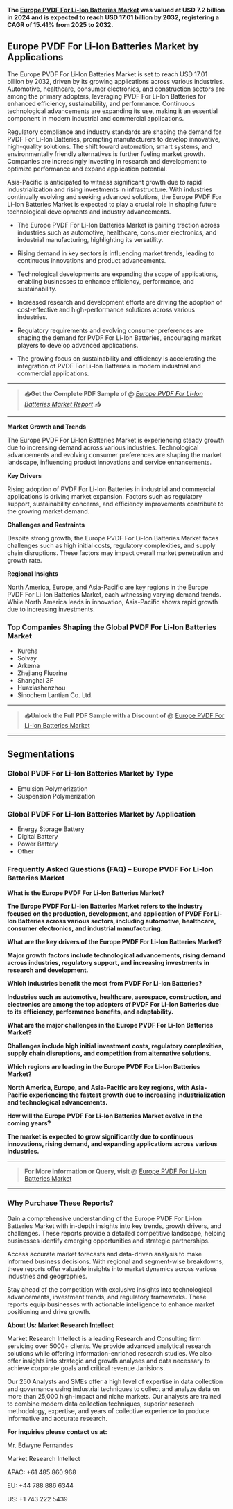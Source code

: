 <p><strong>The <a href="https://www.marketresearchintellect.com/download-sample/?rid=956954&amp;utm_source=Pulse-April-Europe&amp;utm_medium=852">Europe PVDF For Li-Ion Batteries Market</a> was valued at USD 7.2 billion in 2024 and is expected to reach USD 17.01 billion by 2032, registering a CAGR of 15.41% from 2025 to 2032.</strong></p><h2>Europe PVDF For Li-Ion Batteries Market by Applications&nbsp;</h2><p><p>The Europe PVDF For Li-Ion Batteries Market is set to reach USD 17.01 billion by 2032, driven by its growing applications across various industries. Automotive, healthcare, consumer electronics, and construction sectors are among the primary adopters, leveraging PVDF For Li-Ion Batteries for enhanced efficiency, sustainability, and performance. Continuous technological advancements are expanding its use, making it an essential component in modern industrial and commercial applications.</p><p>Regulatory compliance and industry standards are shaping the demand for PVDF For Li-Ion Batteries, prompting manufacturers to develop innovative, high-quality solutions. The shift toward automation, smart systems, and environmentally friendly alternatives is further fueling market growth. Companies are increasingly investing in research and development to optimize performance and expand application potential.</p><p>Asia-Pacific is anticipated to witness significant growth due to rapid industrialization and rising investments in infrastructure. With industries continually evolving and seeking advanced solutions, the Europe PVDF For Li-Ion Batteries Market is expected to play a crucial role in shaping future technological developments and industry advancements.</p></p><ul><li><p>The Europe PVDF For Li-Ion Batteries Market is gaining traction across industries such as automotive, healthcare, consumer electronics, and industrial manufacturing, highlighting its versatility.</p></li><li><p>Rising demand in key sectors is influencing market trends, leading to continuous innovations and product advancements.</p></li><li><p>Technological developments are expanding the scope of applications, enabling businesses to enhance efficiency, performance, and sustainability.</p></li><li><p>Increased research and development efforts are driving the adoption of cost-effective and high-performance solutions across various industries.</p></li><li><p>Regulatory requirements and evolving consumer preferences are shaping the demand for PVDF For Li-Ion Batteries, encouraging market players to develop advanced applications.</p></li><li><p>The growing focus on sustainability and efficiency is accelerating the integration of PVDF For Li-Ion Batteries in modern industrial and commercial applications.</p></li></ul><hr /><blockquote><p><strong><span class="font-[700]">📥Get the Complete PDF Sample of @ </span></strong><em><span class="font-[700]"><a href="https://www.marketresearchintellect.com/download-sample/?rid=956954&amp;utm_source=Pulse-April-Europe&amp;utm_medium=852" target="_blank" data-tracking-control-name="article-ssr-frontend-pulse_little-text-block" data-tracking-will-navigate="" data-test-link="">Europe PVDF For Li-Ion Batteries Market Report</a>&nbsp;📥</span></em></p></blockquote><hr /><p class="" data-start="77" data-end="360"><strong data-start="77" data-end="105">Market Growth and Trends</strong></p><p class="" data-start="77" data-end="360">The Europe PVDF For Li-Ion Batteries Market is experiencing steady growth due to increasing demand across various industries. Technological advancements and evolving consumer preferences are shaping the market landscape, influencing product innovations and service enhancements.</p><p class="" data-start="362" data-end="606"><strong data-start="362" data-end="377">Key Drivers</strong></p><p class="" data-start="362" data-end="606">Rising adoption of PVDF For Li-Ion Batteries in industrial and commercial applications is driving market expansion. Factors such as regulatory support, sustainability concerns, and efficiency improvements contribute to the growing market demand.</p><p class="" data-start="608" data-end="849"><strong data-start="608" data-end="637">Challenges and Restraints</strong></p><p class="" data-start="608" data-end="849">Despite strong growth, the Europe PVDF For Li-Ion Batteries Market faces challenges such as high initial costs, regulatory complexities, and supply chain disruptions. These factors may impact overall market penetration and growth rate.</p><p class="" data-start="851" data-end="1095"><strong data-start="851" data-end="872">Regional Insights</strong></p><p class="" data-start="851" data-end="1095">North America, Europe, and Asia-Pacific are key regions in the Europe PVDF For Li-Ion Batteries Market, each witnessing varying demand trends. While North America leads in innovation, Asia-Pacific shows rapid growth due to increasing investments.</p><p><h3>Top Companies Shaping the Global PVDF For Li-Ion Batteries Market </h3><ul><li>Kureha</li><li>Solvay</li><li>Arkema</li><li>Zhejiang Fluorine</li><li>Shanghai 3F</li><li>Huaxiashenzhou</li><li>Sinochem Lantian Co. Ltd.</li></ul></p><hr /><blockquote><p><strong>📥Unlock the Full PDF Sample with a Discount of @</strong> <a href="https://www.marketresearchintellect.com/ask-for-discount/?rid=956954&amp;utm_source=Pulse-April-Europe&amp;utm_medium=852">Europe PVDF For Li-Ion Batteries Market</a></p></blockquote><hr /><p><h2>Segmentations</h2><h3>Global PVDF For Li-Ion Batteries Market by Type</h3><ul><li>Emulsion Polymerization</li><li>Suspension Polymerization</li></ul><h3>Global PVDF For Li-Ion Batteries Market by Application</h3><ul><li>Energy Storage Battery</li><li>Digital Battery</li><li>Power Battery</li><li>Other</li></ul></p><h3><strong>Frequently Asked Questions (FAQ) &ndash; Europe PVDF For Li-Ion Batteries Market</strong></h3><p><strong>What is the Europe PVDF For Li-Ion Batteries Market?</strong></p><p><strong>The Europe PVDF For Li-Ion Batteries Market refers to the industry focused on the production, development, and application of PVDF For Li-Ion Batteries across various sectors, including automotive, healthcare, consumer electronics, and industrial manufacturing.</strong></p><p><strong>What are the key drivers of the Europe PVDF For Li-Ion Batteries Market?</strong></p><p><strong>Major growth factors include technological advancements, rising demand across industries, regulatory support, and increasing investments in research and development.</strong></p><p><strong>Which industries benefit the most from PVDF For Li-Ion Batteries?</strong></p><p><strong>Industries such as automotive, healthcare, aerospace, construction, and electronics are among the top adopters of PVDF For Li-Ion Batteries due to its efficiency, performance benefits, and adaptability.</strong></p><p><strong>What are the major challenges in the Europe PVDF For Li-Ion Batteries Market?</strong></p><p><strong>Challenges include high initial investment costs, regulatory complexities, supply chain disruptions, and competition from alternative solutions.</strong></p><p><strong>Which regions are leading in the Europe PVDF For Li-Ion Batteries Market?</strong></p><p><strong>North America, Europe, and Asia-Pacific are key regions, with Asia-Pacific experiencing the fastest growth due to increasing industrialization and technological advancements.</strong></p><p><strong>How will the Europe PVDF For Li-Ion Batteries Market evolve in the coming years?</strong></p><p><strong>The market is expected to grow significantly due to continuous innovations, rising demand, and expanding applications across various industries.</strong></p><hr /><blockquote><p><span class="font-[700]"><strong>For More Information or Query, visit&nbsp;@</strong>&nbsp;</span><span class="font-[700]"><a href="https://www.marketresearchintellect.com/product/global-pvdf-for-li-ion-batteries-market/?utm_source=Linkedin&utm_medium=852" target="_blank" data-tracking-control-name="article-ssr-frontend-pulse_little-text-block" data-tracking-will-navigate="" data-test-link="">Europe PVDF For Li-Ion Batteries Market</a></span></p></blockquote><hr /><h3><strong data-start="0" data-end="31">Why Purchase These Reports?</strong></h3><p class="" data-start="35" data-end="297">Gain a comprehensive understanding of the Europe PVDF For Li-Ion Batteries Market with in-depth insights into key trends, growth drivers, and challenges. These reports provide a detailed competitive landscape, helping businesses identify emerging opportunities and strategic partnerships.</p><p class="" data-start="299" data-end="540">Access accurate market forecasts and data-driven analysis to make informed business decisions. With regional and segment-wise breakdowns, these reports offer valuable insights into market dynamics across various industries and geographies.</p><p class="" data-start="542" data-end="784">Stay ahead of the competition with exclusive insights into technological advancements, investment trends, and regulatory frameworks. These reports equip businesses with actionable intelligence to enhance market positioning and drive growth.</p><p><strong><span class="font-[700]">About Us: Market Research Intellect</span></strong></p><p><span class="">Market Research Intellect is a leading Research and Consulting firm servicing over 5000+ clients. We provide advanced analytical research solutions while offering information-enriched research studies.&nbsp;</span>We also offer insights into strategic and growth analyses and data necessary to achieve corporate goals and critical revenue Janisions.</p><p><span class="">Our 250 Analysts and SMEs offer a high level of expertise in data collection and governance using industrial techniques to collect and analyze data on more than 25,000 high-impact and niche markets. Our analysts are trained to combine modern data collection techniques, superior research methodology, expertise, and years of collective experience to produce informative and accurate research.</span></p><p><strong>For inquiries please contact us at:</strong></p><p>Mr. Edwyne Fernandes</p><p>Market Research Intellect</p><p>APAC: +61 485 860 968</p><p>EU: +44 788 886 6344</p><p>US: +1 743 222 5439</p>